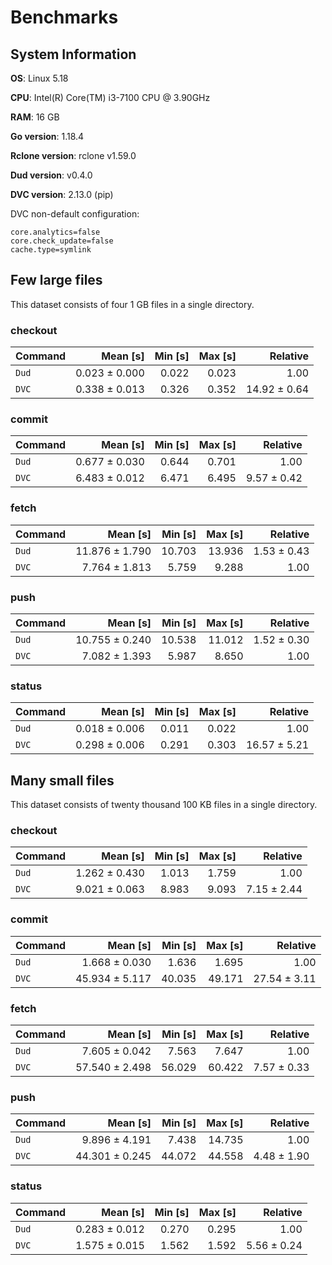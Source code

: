 # Benchmarks

## System Information

**OS**: Linux 5.18

**CPU**: Intel(R) Core(TM) i3-7100 CPU @ 3.90GHz

**RAM**: 16 GB

**Go version**: 1.18.4

**Rclone version**: rclone v1.59.0

**Dud version**: v0.4.0

**DVC version**: 2.13.0 (pip)

DVC non-default configuration:

    core.analytics=false
    core.check_update=false
    cache.type=symlink

## Few large files

This dataset consists of four 1 GB files in a single directory.

### checkout

| Command | Mean [s] | Min [s] | Max [s] | Relative |
|:---|---:|---:|---:|---:|
| `Dud` | 0.023 ± 0.000 | 0.022 | 0.023 | 1.00 |
| `DVC` | 0.338 ± 0.013 | 0.326 | 0.352 | 14.92 ± 0.64 |
### commit

| Command | Mean [s] | Min [s] | Max [s] | Relative |
|:---|---:|---:|---:|---:|
| `Dud` | 0.677 ± 0.030 | 0.644 | 0.701 | 1.00 |
| `DVC` | 6.483 ± 0.012 | 6.471 | 6.495 | 9.57 ± 0.42 |
### fetch

| Command | Mean [s] | Min [s] | Max [s] | Relative |
|:---|---:|---:|---:|---:|
| `Dud` | 11.876 ± 1.790 | 10.703 | 13.936 | 1.53 ± 0.43 |
| `DVC` | 7.764 ± 1.813 | 5.759 | 9.288 | 1.00 |
### push

| Command | Mean [s] | Min [s] | Max [s] | Relative |
|:---|---:|---:|---:|---:|
| `Dud` | 10.755 ± 0.240 | 10.538 | 11.012 | 1.52 ± 0.30 |
| `DVC` | 7.082 ± 1.393 | 5.987 | 8.650 | 1.00 |
### status

| Command | Mean [s] | Min [s] | Max [s] | Relative |
|:---|---:|---:|---:|---:|
| `Dud` | 0.018 ± 0.006 | 0.011 | 0.022 | 1.00 |
| `DVC` | 0.298 ± 0.006 | 0.291 | 0.303 | 16.57 ± 5.21 |
## Many small files

This dataset consists of twenty thousand 100 KB files in a single directory.

### checkout

| Command | Mean [s] | Min [s] | Max [s] | Relative |
|:---|---:|---:|---:|---:|
| `Dud` | 1.262 ± 0.430 | 1.013 | 1.759 | 1.00 |
| `DVC` | 9.021 ± 0.063 | 8.983 | 9.093 | 7.15 ± 2.44 |
### commit

| Command | Mean [s] | Min [s] | Max [s] | Relative |
|:---|---:|---:|---:|---:|
| `Dud` | 1.668 ± 0.030 | 1.636 | 1.695 | 1.00 |
| `DVC` | 45.934 ± 5.117 | 40.035 | 49.171 | 27.54 ± 3.11 |
### fetch

| Command | Mean [s] | Min [s] | Max [s] | Relative |
|:---|---:|---:|---:|---:|
| `Dud` | 7.605 ± 0.042 | 7.563 | 7.647 | 1.00 |
| `DVC` | 57.540 ± 2.498 | 56.029 | 60.422 | 7.57 ± 0.33 |
### push

| Command | Mean [s] | Min [s] | Max [s] | Relative |
|:---|---:|---:|---:|---:|
| `Dud` | 9.896 ± 4.191 | 7.438 | 14.735 | 1.00 |
| `DVC` | 44.301 ± 0.245 | 44.072 | 44.558 | 4.48 ± 1.90 |
### status

| Command | Mean [s] | Min [s] | Max [s] | Relative |
|:---|---:|---:|---:|---:|
| `Dud` | 0.283 ± 0.012 | 0.270 | 0.295 | 1.00 |
| `DVC` | 1.575 ± 0.015 | 1.562 | 1.592 | 5.56 ± 0.24 |
